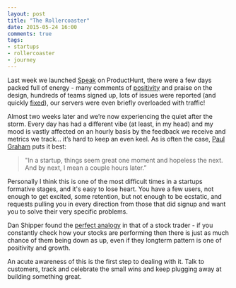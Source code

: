 ```yaml
---
layout: post
title: "The Rollercoaster"
date: 2015-05-24 16:00
comments: true
tags: 
- startups
- rollercoaster
- journey
---
```


Last week we launched [Speak](http://speak.io) on ProductHunt, there were a few days packed full of energy - many comments of [positivity](https://www.producthunt.com/posts/speak) and praise on the design, hundreds of teams signed up, lots of issues were reported (and quickly [fixed](https://github.com/speak/issues/issues?q=is%3Aissue+is%3Aclosed)), our servers were even briefly overloaded with traffic!

Almost two weeks later and we’re now experiencing the quiet after the storm. Every day has had a different vibe (at least, in my head) and my mood is vastly affected on an hourly basis by the feedback we receive and metrics we track… it’s hard to keep an even keel. As is often the case, [Paul Graham](http://www.paulgraham.com/really.html) puts it best:

> "In a startup, things seem great one moment and hopeless the next. And by next, I mean a couple hours later.”


Personally I think this is one of the most difficult times in a startups formative stages, and it's easy to lose heart. You have a few users, not enough to get excited, some retention, but not enough to be ecstatic, and requests pulling you in every direction from those that did signup and want you to solve their very specific problems.

Dan Shipper found the [perfect analogy](pando.com/2013/06/19/why-youre-on-a-startup-roller-coaster/) in that of a stock trader - if you constantly check how your stocks are performing then there is just as much chance of them being down as up, even if they longterm pattern is one of positivity and growth. 

An acute awareness of this is the first step to dealing with it. Talk to customers, track and celebrate the small wins and keep plugging away at building something great.